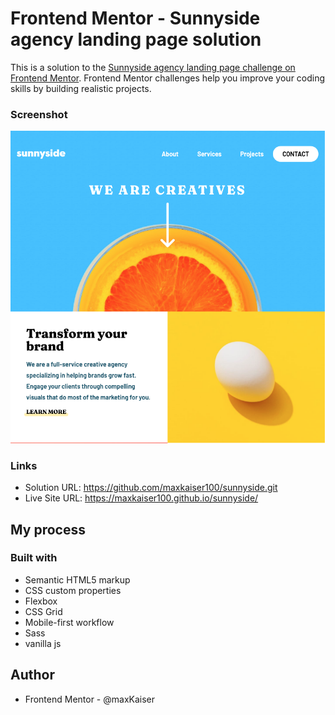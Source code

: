 # Frontend Mentor - Sunnyside agency landing page solution

This is a solution to the [Sunnyside agency landing page challenge on Frontend Mentor](https://www.frontendmentor.io/challenges/sunnyside-agency-landing-page-7yVs3B6ef). Frontend Mentor challenges help you improve your coding skills by building realistic projects.



### Screenshot

![](./images/screenshot.png)


### Links

- Solution URL: https://github.com/maxkaiser100/sunnyside.git
- Live Site URL: https://maxkaiser100.github.io/sunnyside/

## My process

### Built with

- Semantic HTML5 markup
- CSS custom properties
- Flexbox
- CSS Grid
- Mobile-first workflow
- Sass
- vanilla js


## Author

- Frontend Mentor - @maxKaiser

